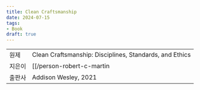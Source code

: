```yaml
---
title: Clean Craftsmanship
date: 2024-07-15
tags:
- Book
draft: true
---
```


| | |
| --- | --- |
| 원제 | Clean Craftsmanship: Disciplines, Standards, and Ethics |
| 지은이 | [[/person-robert-c-martin|Robert C. Martin]] |
| 출판사 | Addison Wesley, 2021 |